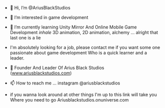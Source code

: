 - 👋 Hi, I’m @AriusBlackStudios
- 👀 I’m interested in game development
- 🌱 I’m currently learning Unity Mirror And Online Mobile Game Development
   *inhale* 3D animation, 2D animation, alchemy ... alright that last one is a lie
- I'm absolutely looking for a job, please contact me if you want some one passionate about game development
Who is a quick learner and a leader. 
- 💞️ Founder And Leader Of Arius Black Studios (www.ariusblackstudios.com)
- 📫 How to reach me ... instagram @ariusblackstudios

- if you wanna look around at other things I'm up to this link will take you
Where you need to go 
Ariusblackstudios.onuniverse.com

<!---
AriusBlackStudios/AriusBlackStudios is a ✨ special ✨ repository because its `README.md` (this file) appears on your GitHub profile.
You can click the Preview link to take a look at your changes.
--->
